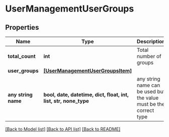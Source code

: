 # UserManagementUserGroups


## Properties
Name | Type | Description | Notes
------------ | ------------- | ------------- | -------------
**total_count** | **int** | Total number of groups | 
**user_groups** | [**[UserManagementUserGroupsItem]**](UserManagementUserGroupsItem.md) |  | 
**any string name** | **bool, date, datetime, dict, float, int, list, str, none_type** | any string name can be used but the value must be the correct type | [optional]

[[Back to Model list]](../README.md#documentation-for-models) [[Back to API list]](../README.md#documentation-for-api-endpoints) [[Back to README]](../README.md)


